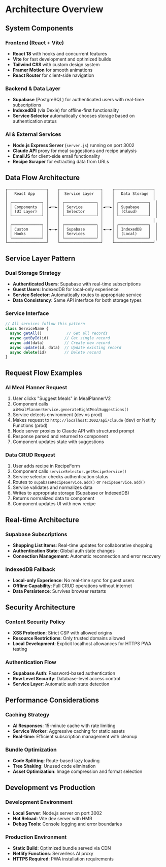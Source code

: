 # Architecture Overview

## System Components

### Frontend (React + Vite)
- **React 18** with hooks and concurrent features
- **Vite** for fast development and optimized builds
- **Tailwind CSS** with custom design system
- **Framer Motion** for smooth animations
- **React Router** for client-side navigation

### Backend & Data Layer
- **Supabase** (PostgreSQL) for authenticated users with real-time subscriptions
- **IndexedDB** (via Dexie) for offline-first functionality
- **Service Selector** automatically chooses storage based on authentication status

### AI & External Services
- **Node.js Express Server** (`server.js`) running on port 3002
- **Claude API** proxy for meal suggestions and recipe analysis
- **EmailJS** for client-side email functionality
- **Recipe Scraper** for extracting data from URLs

## Data Flow Architecture

```
┌─────────────────┐    ┌──────────────────┐    ┌─────────────────┐
│   React App     │    │  Service Layer   │    │   Data Storage  │
│                 │    │                  │    │                 │
│ ┌─────────────┐ │    │ ┌──────────────┐ │    │ ┌─────────────┐  │
│ │ Components  │ │◄──►│ │ Service      │ │◄──►│ │ Supabase    │  │
│ │ (UI Layer)  │ │    │ │ Selector     │ │    │ │ (Cloud)     │  │
│ └─────────────┘ │    │ └──────────────┘ │    │ └─────────────┘  │
│                 │    │                  │    │                 │
│ ┌─────────────┐ │    │ ┌──────────────┐ │    │ ┌─────────────┐  │
│ │ Custom      │ │◄──►│ │ Supabase     │ │◄──►│ │ IndexedDB   │  │
│ │ Hooks       │ │    │ │ Services     │ │    │ │ (Local)     │  │
│ └─────────────┘ │    │ └──────────────┘ │    │ └─────────────┘  │
└─────────────────┘    └──────────────────┘    └─────────────────┘
```

## Service Layer Pattern

### Dual Storage Strategy
- **Authenticated Users**: Supabase with real-time subscriptions
- **Guest Users**: IndexedDB for local-only experience
- **Service Selector**: Automatically routes to appropriate service
- **Data Consistency**: Same API interface for both storage types

### Service Interface
```javascript
// All services follow this pattern
class ServiceName {
  async getAll()           // Get all records
  async getById(id)       // Get single record
  async add(data)         // Create new record
  async update(id, data)  // Update existing record
  async delete(id)        // Delete record
}
```

## Request Flow Examples

### AI Meal Planner Request
1. User clicks "Suggest Meals" in MealPlannerV2
2. Component calls `aiMealPlannerService.generateEightMealSuggestions()`
3. Service detects environment (dev vs prod)
4. Makes request to `http://localhost:3002/api/claude` (dev) or Netlify Functions (prod)
5. Node server proxies to Claude API with structured prompt
6. Response parsed and returned to component
7. Component updates state with suggestions

### Data CRUD Request
1. User adds recipe in RecipeForm
2. Component calls `serviceSelector.getRecipeService()`
3. Service selector checks authentication status
4. Routes to `supabaseRecipeService.add()` or `recipeService.add()`
5. Service validates and normalizes data
6. Writes to appropriate storage (Supabase or IndexedDB)
7. Returns normalized data to component
8. Component updates UI with new recipe

## Real-time Architecture

### Supabase Subscriptions
- **Shopping List Items**: Real-time updates for collaborative shopping
- **Authentication State**: Global auth state changes
- **Connection Management**: Automatic reconnection and error recovery

### IndexedDB Fallback
- **Local-only Experience**: No real-time sync for guest users
- **Offline Capability**: Full CRUD operations without internet
- **Data Persistence**: Survives browser restarts

## Security Architecture

### Content Security Policy
- **XSS Protection**: Strict CSP with allowed origins
- **Resource Restrictions**: Only trusted domains allowed
- **Local Development**: Explicit localhost allowances for HTTPS PWA testing

### Authentication Flow
- **Supabase Auth**: Password-based authentication
- **Row Level Security**: Database-level access control
- **Service Layer**: Automatic auth state detection

## Performance Considerations

### Caching Strategy
- **AI Responses**: 15-minute cache with rate limiting
- **Service Worker**: Aggressive caching for static assets
- **Real-time**: Efficient subscription management with cleanup

### Bundle Optimization
- **Code Splitting**: Route-based lazy loading
- **Tree Shaking**: Unused code elimination
- **Asset Optimization**: Image compression and format selection

## Development vs Production

### Development Environment
- **Local Server**: Node.js server on port 3002
- **Hot Reload**: Vite dev server with HMR
- **Debug Tools**: Console logging and error boundaries

### Production Environment
- **Static Build**: Optimized bundle served via CDN
- **Netlify Functions**: Serverless AI proxy
- **HTTPS Required**: PWA installation requirements